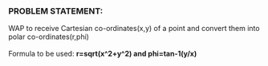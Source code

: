 ### PROBLEM STATEMENT:

WAP to receive Cartesian co-ordinates(x,y) of a point and convert them into polar co-ordinates(r,phi)
      <br><br>Formula to be used:
                                **r=sqrt(x^2+y^2) and phi=tan-1(y/x)**
